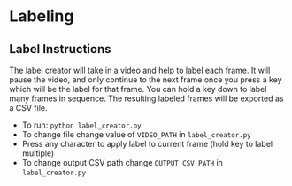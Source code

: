 # Labeling

## Label Instructions

The label creator will take in a video and help to label each frame. It will pause the video, and only continue to the next frame once you press a key which will be the label for that frame. You can hold a key down to label many frames in sequence. The resulting labeled frames will be exported as a CSV file. 

- To run: `python label_creator.py`
- To change file change value of `VIDEO_PATH` in `label_creator.py`
- Press any character to apply label to current frame (hold key to label multiple)
- To change output CSV path change `OUTPUT_CSV_PATH` in `label_creator.py`